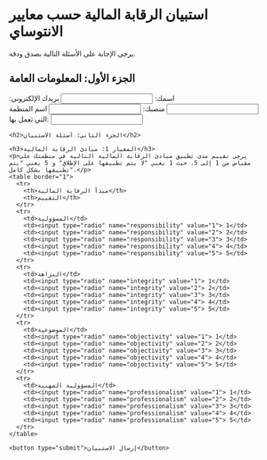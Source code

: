 <!DOCTYPE html>
<html lang="ar">
<head>
  <meta charset="UTF-8">
  <meta name="viewport" content="width=device-width, initial-scale=1.0">
  <title>استبيان الرقابة المالية حسب معايير الانتوساي</title>
  <link rel="stylesheet" href="style.css">
</head>
<body>
  <h1>استبيان الرقابة المالية حسب معايير الانتوساي</h1>
  <p>يرجى الإجابة على الأسئلة التالية بصدق ودقة.</p>
  <form action="submit.php" method="post">
    <h2>الجزء الأول: المعلومات العامة</h2>
    <label for="name">اسمك:</label>
    <input type="text" id="name" name="name" required>
    <label for="email">بريدك الإلكتروني:</label>
    <input type="email" id="email" name="email" required>
    <label for="position">منصبك:</label>
    <input type="text" id="position" name="position" required>
    <label for="organization">اسم المنظمة التي تعمل بها:</label>
    <input type="text" id="organization" name="organization" required>

    <h2>الجزء الثاني: أسئلة الاستبيان</h2>

    <h3>المعيار 1: مبادئ الرقابة المالية</h3>
    <p>يرجى تقييم مدى تطبيق مبادئ الرقابة المالية التالية في منظمتك على مقياس من 1 إلى 5، حيث 1 يعني "لا يتم تطبيقها على الإطلاق" و 5 يعني "يتم تطبيقها بشكل كامل".</p>
    <table border="1">
      <tr>
        <th>مبدأ الرقابة المالية</th>
        <th>التقييم</th>
      </tr>
      <tr>
        <td>المسؤولية</td>
        <td><input type="radio" name="responsibility" value="1"> 1</td>
        <td><input type="radio" name="responsibility" value="2"> 2</td>
        <td><input type="radio" name="responsibility" value="3"> 3</td>
        <td><input type="radio" name="responsibility" value="4"> 4</td>
        <td><input type="radio" name="responsibility" value="5"> 5</td>
      </tr>
      <tr>
        <td>النزاهة</td>
        <td><input type="radio" name="integrity" value="1"> 1</td>
        <td><input type="radio" name="integrity" value="2"> 2</td>
        <td><input type="radio" name="integrity" value="3"> 3</td>
        <td><input type="radio" name="integrity" value="4"> 4</td>
        <td><input type="radio" name="integrity" value="5"> 5</td>
      </tr>
      <tr>
        <td>الموضوعية</td>
        <td><input type="radio" name="objectivity" value="1"> 1</td>
        <td><input type="radio" name="objectivity" value="2"> 2</td>
        <td><input type="radio" name="objectivity" value="3"> 3</td>
        <td><input type="radio" name="objectivity" value="4"> 4</td>
        <td><input type="radio" name="objectivity" value="5"> 5</td>
      </tr>
      <tr>
        <td>المسؤولية المهنية</td>
        <td><input type="radio" name="professionalism" value="1"> 1</td>
        <td><input type="radio" name="professionalism" value="2"> 2</td>
        <td><input type="radio" name="professionalism" value="3"> 3</td>
        <td><input type="radio" name="professionalism" value="4"> 4</td>
        <td><input type="radio" name="professionalism" value="5"> 5</td>
      </tr>
    </table>

    <button type="submit">إرسال الاستبيان</button>
  </form>
</
